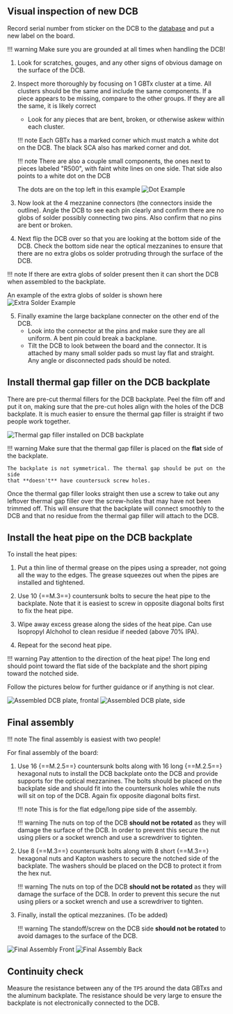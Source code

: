 ## Visual inspection of new DCB

Record serial number from sticker on the DCB to the 
[database](https://docs.google.com/spreadsheets/d/1KjXGhOFzi0SZPsozpKzxGjVtfr4kkS_Hv5EigUwKOj8/edit "Database")
and put a new label on the board.

!!! warning
	Make sure you are grounded at all times when handling the DCB!

1. Look for scratches, gouges, and any other signs of obvious damage on the 
   surface of the DCB.
   
2. Inspect more thoroughly by focusing on 1 GBTx cluster at a time. All clusters
   should be the same and include the same components. If a piece appears to be 
   missing, compare to the other groups. If they are all the same, it is likely 
   correct
	- Look for any pieces that are bent, broken, or otherwise askew within each
	  cluster.
	   
    !!! note
		Each GBTx has a marked corner which must match a white dot on the DCB. 
		The black SCA also has marked corner and dot.
		
	!!! note
		There are also a couple small components, the ones next to pieces 
		labeled "R500", with faint white lines on one side. That side also 
		points to a white dot on the DCB
	
	The dots are on the top left in this example
	![Dot Example](white_dot.jpg)


3. Now look at the 4 mezzanine connectors (the connectors inside the outline).
   Angle the DCB to see each pin clearly and confirm there are no globs of 
   solder possibly connecting two pins. Also confirm that no pins are bent or 
   broken.

4. Next flip the DCB over so that you are looking at the bottom side of the
   DCB. Check the bottom side near the optical mezzanines to ensure that there
   are no extra globs os solder protruding through the surface of the DCB.

  !!! note
    If there are extra globs of solder present then it can short the DCB
    when assembled to the backplate.

  An example of the extra globs of solder is shown here
  ![Extra Solder Example](extra_solder_DCB.jpg)

5. Finally examine the large backplane connecter on the other end of the DCB.
	- Look into the connector at the pins and make sure they are all uniform.
	  A bent pin could break a backplane.
	- Tilt the DCB to look between the board and the connector. It is attached
	  by many small solder pads so must lay flat and straight. Any angle or
	  disconnected pads should be noted.
   


## Install thermal gap filler on the DCB backplate
There are pre-cut thermal fillers for the DCB backplate. Peel the film off and
put it on, making sure that the pre-cut holes align with the holes of the DCB
backplate. It is much easier to ensure the thermal gap filler is straight if
two people work together.

![Thermal gap filler installed on DCB backplate](thermal_gap_filler_on_the_backplate.jpg)

!!! warning
    Make sure that the thermal gap filler is placed on the **flat** side of the
    backplate.

    The backplate is not symmetrical. The thermal gap should be put on the side
    that **doesn't** have countersuck screw holes.

Once the thermal gap filler looks straight then use a screw to take out any
leftover thermal gap filler over the screw-holes that may have not been trimmed
off. This will ensure that the backplate will connect smoothly to the DCB and
that no residue from the thermal gap filler will attach to the DCB.


## Install the heat pipe on the DCB backplate

To install the heat pipes:

1. Put a thin line of thermal grease on the pipes using a spreader, not going 
   all the way to the edges. The grease squeezes out when the pipes are 
   installed and tightened.

2. Use 10 {==M.3==} countersunk bolts to secure the heat pipe to the
   backplate. Note that it is easiest to screw in opposite diagonal bolts
   first to fix the heat pipe.
   
4. Wipe away excess grease along the sides of the heat pipe. Can use Isopropyl
   Alchohol to clean residue if needed (above 70% IPA).

3. Repeat for the second heat pipe.

!!! warning
    Pay attention to the direction of the heat pipe! The long end should point 
	toward the flat side of the backplate and the short piping toward the 
	notched side.

Follow the pictures below for further guidance or if anything is not clear.

![Assembled DCB plate, frontal](OLD_assembled_dcb_backplate_front.jpg)
![Assembled DCB plate, side](OLD_assembled_dcb_backplate_side.jpg)


## Final assembly

!!! note
    The final assembly is easiest with two people!

For final assembly of the board:

1. Use 16 {==M.2.5==} countersunk bolts along with 16 long {==M.2.5==}
   hexagonal nuts to install the DCB backplate onto the DCB and provide 
   supports for the optical mezzanines. The bolts should be placed on the 
   backplate side and should fit into the countersunk holes while the nuts will
   sit on top of the DCB. Again fix opposite diagonal bolts first.
   
    !!! note
		This is for the flat edge/long pipe side of the assembly.

    !!! warning
        The nuts on top of the DCB **should not be rotated** as they will
        damage the surface of the DCB. In order to prevent this secure the nut 
		using pliers or a socket wrench and use a screwdriver to tighten.

2. Use 8 {==M.3==} countersunk bolts along with 8 short {==M.3==} hexagonal nuts
   and Kapton washers to secure the notched side of the backplate. The washers 
   should be placed on the DCB to protect it from the hex nut.

    !!! warning
        The nuts on top of the DCB **should not be rotated** as they will
        damage the surface of the DCB. In order to prevent this secure the nut 
		using pliers or a socket wrench and use a screwdriver to tighten.

3. Finally, install the optical mezzanines. (To be added)

    !!! warning
        The standoff/screw on the DCB side **should not be rotated** to avoid
        damages to the surface of the DCB.

![Final Assembly Front](New_DCB_mechanics_5.jpg)
![Final Assembly Back](New_DCB_mechanics_6.jpg)



## Continuity check

Measure the resistance between any of the `TP5` around the data GBTxs and the
aluminum backplate. The resistance should be very large to ensure the backplate
is not electronically connected to the DCB.
